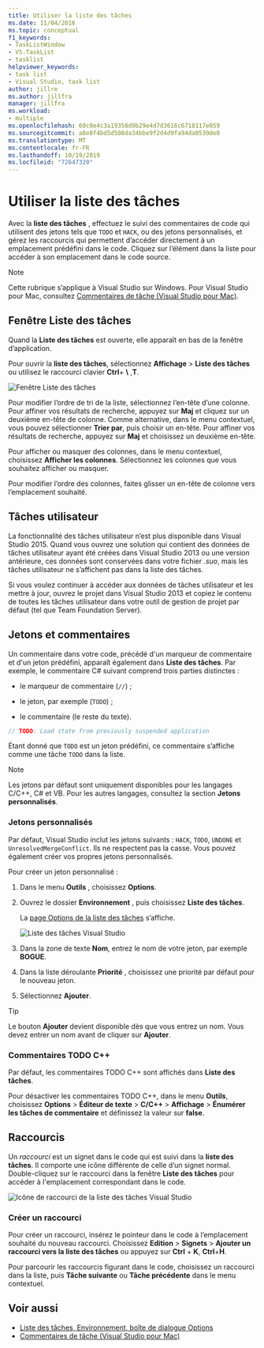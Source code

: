 ```yaml
---
title: Utiliser la liste des tâches
ms.date: 11/04/2016
ms.topic: conceptual
f1_keywords:
- TaskListWindow
- VS.TaskList
- tasklist
helpviewer_keywords:
- task list
- Visual Studio, task list
author: jillre
ms.author: jillfra
manager: jillfra
ms.workload:
- multiple
ms.openlocfilehash: 69c0e4c3a19358d9b29e4d7d3616c6718117e059
ms.sourcegitcommit: a8e8f4bd5d508da34bbe9f2d4d9fa94da0539de0
ms.translationtype: MT
ms.contentlocale: fr-FR
ms.lasthandoff: 10/19/2019
ms.locfileid: "72647320"
---
```

# <a name="use-the-task-list"></a>Utiliser la liste des tâches

Avec la **liste des tâches** , effectuez le suivi des commentaires de code qui utilisent des jetons tels que `TODO` et `HACK`, ou des jetons personnalisés, et gérez les raccourcis qui permettent d’accéder directement à un emplacement prédéfini dans le code. Cliquez sur l’élément dans la liste pour accéder à son emplacement dans le code source.

> [!NOTE]
> Cette rubrique s’applique à Visual Studio sur Windows. Pour Visual Studio pour Mac, consultez [Commentaires de tâche (Visual Studio pour Mac)](/visualstudio/mac/task-comments).

## <a name="the-task-list-window"></a>Fenêtre Liste des tâches

Quand la **Liste des tâches** est ouverte, elle apparaît en bas de la fenêtre d’application.

Pour ouvrir la **liste des tâches**, sélectionnez **Affichage** > **Liste des tâches** ou utilisez le raccourci clavier **Ctrl**+ **\\** ,**T**.

![Fenêtre Liste des tâches](../ide/media/vs2015_task_list.png)

Pour modifier l’ordre de tri de la liste, sélectionnez l’en-tête d’une colonne. Pour affiner vos résultats de recherche, appuyez sur **Maj** et cliquez sur un deuxième en-tête de colonne. Comme alternative, dans le menu contextuel, vous pouvez sélectionner **Trier par**, puis choisir un en-tête. Pour affiner vos résultats de recherche, appuyez sur **Maj** et choisissez un deuxième en-tête.

Pour afficher ou masquer des colonnes, dans le menu contextuel, choisissez **Afficher les colonnes**. Sélectionnez les colonnes que vous souhaitez afficher ou masquer.

Pour modifier l’ordre des colonnes, faites glisser un en-tête de colonne vers l’emplacement souhaité.

## <a name="user-tasks"></a>Tâches utilisateur

La fonctionnalité des tâches utilisateur n’est plus disponible dans Visual Studio 2015. Quand vous ouvrez une solution qui contient des données de tâches utilisateur ayant été créées dans Visual Studio 2013 ou une version antérieure, ces données sont conservées dans votre fichier *.suo*, mais les tâches utilisateur ne s’affichent pas dans la liste des tâches.

Si vous voulez continuer à accéder aux données de tâches utilisateur et les mettre à jour, ouvrez le projet dans Visual Studio 2013 et copiez le contenu de toutes les tâches utilisateur dans votre outil de gestion de projet par défaut (tel que Team Foundation Server).

## <a name="tokens-and-comments"></a>Jetons et commentaires

Un commentaire dans votre code, précédé d'un marqueur de commentaire et d'un jeton prédéfini, apparaît également dans **Liste des tâches**. Par exemple, le commentaire C# suivant comprend trois parties distinctes :

- le marqueur de commentaire (`//`) ;

- le jeton, par exemple (`TODO`) ;

- le commentaire (le reste du texte).

```csharp
// TODO: Load state from previously suspended application
```

Étant donné que `TODO` est un jeton prédéfini, ce commentaire s’affiche comme une tâche `TODO` dans la liste.

> [!NOTE]
> Les jetons par défaut sont uniquement disponibles pour les langages C/C++, C# et VB. Pour les autres langages, consultez la section **Jetons personnalisés**.

### <a name="custom-tokens"></a>Jetons personnalisés

Par défaut, Visual Studio inclut les jetons suivants : `HACK`, `TODO`, `UNDONE` et `UnresolvedMergeConflict`. Ils ne respectent pas la casse. Vous pouvez également créer vos propres jetons personnalisés.

Pour créer un jeton personnalisé :

1. Dans le menu **Outils** , choisissez **Options**.

2. Ouvrez le dossier **Environnement** , puis choisissez **Liste des tâches**.

   La [page Options de la liste des tâches](../ide/reference/task-list-environment-options-dialog-box.md) s’affiche.

   ![Liste des tâches Visual Studio](../ide/media/vs2015_task_list_options.png)

3. Dans la zone de texte **Nom**, entrez le nom de votre jeton, par exemple **BOGUE**.

4. Dans la liste déroulante **Priorité** , choisissez une priorité par défaut pour le nouveau jeton.

5. Sélectionnez **Ajouter**.

> [!TIP]
> Le bouton **Ajouter** devient disponible dès que vous entrez un nom. Vous devez entrer un nom avant de cliquer sur **Ajouter**.

### <a name="c-todo-comments"></a>Commentaires TODO C++

Par défaut, les commentaires TODO C++ sont affichés dans **Liste des tâches**.

Pour désactiver les commentaires TODO C++, dans le menu **Outils**, choisissez **Options** > **Éditeur de texte** > **C/C++**  > **Affichage** > **Énumérer les tâches de commentaire** et définissez la valeur sur **false**.

## <a name="shortcuts"></a>Raccourcis

Un *raccourci* est un signet dans le code qui est suivi dans la **liste des tâches**. Il comporte une icône différente de celle d’un signet normal. Double-cliquez sur le raccourci dans la fenêtre **Liste des tâches** pour accéder à l'emplacement correspondant dans le code.

![Icône de raccourci de la liste des tâches Visual Studio](../ide/media/vs2015_task_list_bookmark.png)

### <a name="create-a-shortcut"></a>Créer un raccourci

Pour créer un raccourci, insérez le pointeur dans le code à l’emplacement souhaité du nouveau raccourci. Choisissez **Edition** > **Signets** > **Ajouter un raccourci vers la liste des tâches** ou appuyez sur **Ctrl** + **K**, **Ctrl**+**H**.

Pour parcourir les raccourcis figurant dans le code, choisissez un raccourci dans la liste, puis **Tâche suivante** ou **Tâche précédente** dans le menu contextuel.

## <a name="see-also"></a>Voir aussi

- [Liste des tâches, Environnement, boîte de dialogue Options](../ide/reference/task-list-environment-options-dialog-box.md)
- [Commentaires de tâche (Visual Studio pour Mac)](/visualstudio/mac/task-comments)

